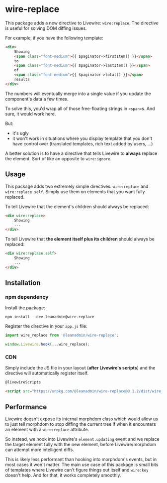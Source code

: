 # wire-replace

This package adds a new directive to Livewire: `wire:replace`. The directive is useful for solving DOM diffing issues.

For example, if you have the following template:

```html
<div>
    Showing
    <span class="font-medium">{{ $paginator->firstItem() }}</span>
    to
    <span class="font-medium">{{ $paginator->lastItem() }}</span>
    of
    <span class="font-medium">{{ $paginator->total() }}</span>
    results
</div>
```

The numbers will eventually merge into a single value if you update the component's data a few times.

To solve this, you'd wrap all of those free-floating strings in `<span>`s. And sure, it would work here.

But:
- it's ugly
- it won't work in situations where you display template that you don't have control over (translated templates, rich text added by users, ...)

A better solution is to have a directive that tells Livewire to **always** replace the element. Sort of like an opposite to `wire:ignore`.

## Usage

This package adds two extremely simple directives: `wire:replace` and `wire:replace.self`. Simply use them on elements that you want fully replaced.

To tell Livewire that the element's children should always be replaced:
```html
<div wire:replace>
    Showing
    ...
</div>
```

To tell Livewire that **the element itself plus its children** should always be replaced:
```html
<div wire:replace.self>
    Showing
    ...
</div>
```

## Installation

### npm dependency
Install the package:
```
npm install --dev leanadmin@wire-replace
```

Register the directive in your `app.js` file:

```js
import wire_replace from '@leanadmin/wire-replace';

window.Livewire.hook(...wire_replace);
```

### CDN

Simply include the JS file in your layout (**after Livewire's scripts**) and the directive will automatically register itself.
```html
@livewireScripts

<script src="https://unpkg.com/@leanadmin/wire-replace@0.1.2/dist/wire_replace.js"></script>
```

## Performance

Livewire doesn't expose its internal morphdom class which would allow us to just tell morphdom to stop diffing the current tree if when it encounters an element with a `wire:replace` attribute.

So instead, we hook into Livewire's `element.updating` event and we replace the target element fully with the new element, before Livewire/morphdom can attempt more intelligent diffs.

This is likely less performant than hooking into morphdom's events, but in most cases it won't matter. The main use case of this package is small bits of templates where Livewire can't figure things out itself and `wire:key` doesn't help. And for that, it works completely smoothly.
